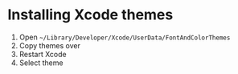 # Installing Xcode themes
 
1. Open `~/Library/Developer/Xcode/UserData/FontAndColorThemes`
2. Copy themes over
3. Restart Xcode
4. Select theme
